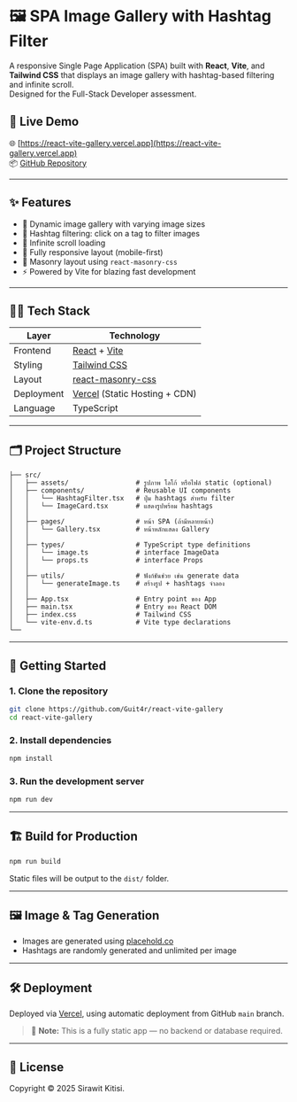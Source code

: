 # 🖼️ SPA Image Gallery with Hashtag Filter

A responsive Single Page Application (SPA) built with **React**, **Vite**, and **Tailwind CSS** that displays an image gallery with hashtag-based filtering and infinite scroll.  
Designed for the Full-Stack Developer assessment.

## 🔗 Live Demo

🌐 [https://react-vite-gallery.vercel.app](https://react-vite-gallery.vercel.app)  
📦 [GitHub Repository](https://github.com/Guit4r/react-vite-gallery)

---

## ✨ Features

- 📸 Dynamic image gallery with varying image sizes
- 🔖 Hashtag filtering: click on a tag to filter images
- 🔁 Infinite scroll loading
- 📱 Fully responsive layout (mobile-first)
- 🧱 Masonry layout using `react-masonry-css`
- ⚡ Powered by Vite for blazing fast development

---

## 🧑‍💻 Tech Stack

| Layer        | Technology                                                           |
|--------------|----------------------------------------------------------------------|
| Frontend     | [React](https://reactjs.org/) + [Vite](https://vitejs.dev/)          |
| Styling      | [Tailwind CSS](https://tailwindcss.com/)                             |
| Layout       | [react-masonry-css](https://www.npmjs.com/package/react-masonry-css) |
| Deployment   | [Vercel](https://vercel.com/) (Static Hosting + CDN)                 |
| Language     | TypeScript                                                           |

---

## 🗂️ Project Structure

```
├── src/
│   ├── assets/                 # รูปภาพ โลโก้ หรือไฟล์ static (optional)
│   ├── components/             # Reusable UI components
│   │   └── HashtagFilter.tsx   # ปุ่ม hashtags สำหรับ filter
│   │   └── ImageCard.tsx       # แสดงรูปพร้อม hashtags
│   │
│   ├── pages/                  # หน้า SPA (ถ้ามีหลายหน้า)
│   │   └── Gallery.tsx         # หน้าหลักแสดง Gallery
│   │
│   ├── types/                  # TypeScript type definitions
│   │   └── image.ts            # interface ImageData
│   │   └── props.ts            # interface Props
│   │
│   ├── utils/                  # ฟังก์ชันช่วย เช่น generate data
│   │   └── generateImage.ts    # สร้างรูป + hashtags จำลอง
│   │
│   ├── App.tsx                 # Entry point ของ App
│   ├── main.tsx                # Entry ของ React DOM
│   ├── index.css               # Tailwind CSS
│   └── vite-env.d.ts           # Vite type declarations
└──
```

---

## 🚀 Getting Started

### 1. Clone the repository

```bash
git clone https://github.com/Guit4r/react-vite-gallery
cd react-vite-gallery
```

### 2. Install dependencies

```bash
npm install
```

### 3. Run the development server

```bash
npm run dev
```

---

## 🏗️ Build for Production

```bash
npm run build
```

Static files will be output to the `dist/` folder.

---

## 🖼️ Image & Tag Generation

- Images are generated using [placehold.co](https://placehold.co)
- Hashtags are randomly generated and unlimited per image

---

## 🛠️ Deployment

Deployed via [Vercel](https://vercel.com), using automatic deployment from GitHub `main` branch.

> 🧠 **Note:** This is a fully static app — no backend or database required.

---

## 📄 License

Copyright © 2025 Sirawit Kitisi.